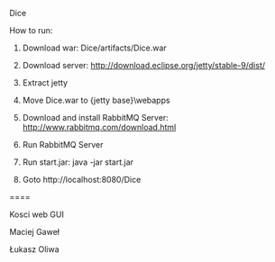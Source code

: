 Dice

How to run:

1. Download war: Dice/artifacts/Dice.war

2. Download server: http://download.eclipse.org/jetty/stable-9/dist/

3. Extract jetty

4. Move Dice.war to {jetty base}\webapps

5. Download and install RabbitMQ Server: http://www.rabbitmq.com/download.html

6. Run RabbitMQ Server

6. Run start.jar: java -jar start.jar

6. Goto http://localhost:8080/Dice

====

Kosci web GUI

Maciej Gaweł

Łukasz Oliwa
